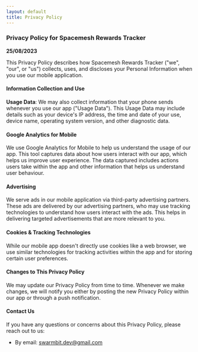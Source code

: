 ```yaml
---
layout: default
title: Privacy Policy
---
```

### Privacy Policy for Spacemesh Rewards Tracker

**25/08/2023**

This Privacy Policy describes how Spacemesh Rewards Tracker ("we", "our", or "us") collects, uses, and discloses your Personal Information when you use our mobile application.

#### Information Collection and Use

**Usage Data**: We may also collect information that your phone sends whenever you use our app ("Usage Data"). This Usage Data may include details such as your device's IP address, the time and date of your use, device name, operating system version, and other diagnostic data.

#### Google Analytics for Mobile

We use Google Analytics for Mobile to help us understand the usage of our app. This tool captures data about how users interact with our app, which helps us improve user experience. The data captured includes actions users take within the app and other information that helps us understand user behaviour.

#### Advertising

We serve ads in our mobile application via third-party advertising partners. These ads are delivered by our advertising partners, who may use tracking technologies to understand how users interact with the ads. This helps in delivering targeted advertisements that are more relevant to you.

#### Cookies & Tracking Technologies

While our mobile app doesn't directly use cookies like a web browser, we use similar technologies for tracking activities within the app and for storing certain user preferences.

#### Changes to This Privacy Policy

We may update our Privacy Policy from time to time. Whenever we make changes, we will notify you either by posting the new Privacy Policy within our app or through a push notification.

#### Contact Us

If you have any questions or concerns about this Privacy Policy, please reach out to us:
- By email: swarmbit.dev@gmail.com
